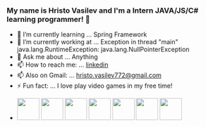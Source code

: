 ### My name is Hristo Vasilev and I'm a Intern JAVA/JS/C# learning programmer!  👋

- 🌱 I’m currently learning ... Spring Framework
- 🔭 I’m currently working at ... Exception in thread "main" java.lang.RuntimeException: java.lang.NullPointerException
- 💬 Ask me about ... Anything
- 📫 How to reach me: ... [linkedin](https://www.linkedin.com/in/hristo-vasilev-60a61a204/)
- 📫 Also on Gmail: ... hristo.vasilev772@gmail.com
- ⚡ Fun fact: ... I love play video games in my free time!

* <code><img height="50" src="https://upload.wikimedia.org/wikipedia/en/thumb/3/30/Java_programming_language_logo.svg/300px-Java_programming_language_logo.svg.png"></code>
<code><img height="50" src="https://upload.wikimedia.org/wikipedia/commons/thumb/9/99/Unofficial_JavaScript_logo_2.svg/640px-Unofficial_JavaScript_logo_2.svg.png"></code>
<code><img height="50" src="https://upload.wikimedia.org/wikipedia/commons/0/0d/C_Sharp_wordmark.svg"></code>
<code><img height="50" src="https://upload.wikimedia.org/wikipedia/commons/thumb/2/25/HTML5_Shiny_Icon.svg/640px-HTML5_Shiny_Icon.svg.png"></code>
<code><img height="50" src="https://upload.wikimedia.org/wikipedia/commons/thumb/6/62/CSS3_logo.svg/640px-CSS3_logo.svg.png"></code>
<code><img height="50" src="https://simpleicons.org/icons/mysql.svg"></code>
<code><img height="50" src="https://simpleicons.org/icons/spring.svg"></code>

